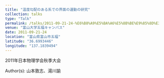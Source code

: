 ```yaml
---
title: "温度勾配のある系での界面の運動の研究"
collection: talks
type: "Talk"
permalink: /talks/2011-09-21-24-%E6%B8%A9%E5%BA%A6%E5%8B%BE%E9%85%8D%E3%81%AE%E3%81%82%E3%82%8B%E7%B3%BB%E3%81%A7%E3%81%AE%E7%95%8C%E9%9D%A2%E3%81%AE%E9%81%8B%E5%8B%95%E3%81%AE%E7%A0%94%E7%A9%B6
venue: "富山大学五福キャンパス"
date: 2011-09-21-24
location: "富山県富山市五福"
latitude: "36.6993446"
longitude: "137.1839494"
---
```


2011年日本物理学会秋季大会

Author(s): 山本敦志、湯川諭
